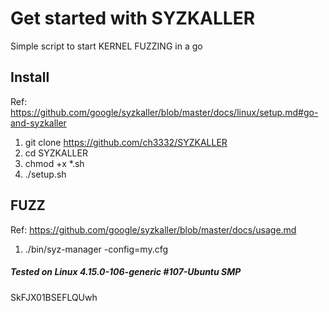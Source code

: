 # Get started with SYZKALLER

Simple script to start KERNEL FUZZING in a go

## Install

Ref: https://github.com/google/syzkaller/blob/master/docs/linux/setup.md#go-and-syzkaller

1. git clone https://github.com/ch3332/SYZKALLER
2. cd SYZKALLER
3. chmod  +x  *.sh
4. ./setup.sh

## FUZZ

Ref: https://github.com/google/syzkaller/blob/master/docs/usage.md

1. ./bin/syz-manager -config=my.cfg




##### Tested on Linux 4.15.0-106-generic #107-Ubuntu SMP 
SkFJX01BSEFLQUwh
